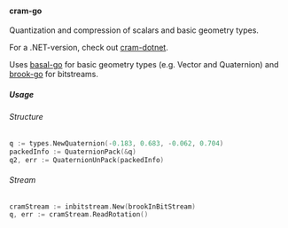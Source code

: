 #### cram-go

Quantization and compression of scalars and basic geometry types.

For a .NET-version, check out [cram-dotnet](https://github.com/Piot/cram-dotnet).

Uses [basal-go](https://github.com/Piot/basal-go) for basic geometry types (e.g. Vector and Quaternion) and [brook-go](https://github.com/Piot/brook-go) for bitstreams.

##### Usage

###### Structure
```go
q := types.NewQuaternion(-0.183, 0.683, -0.062, 0.704)
packedInfo := QuaternionPack(&q)
q2, err := QuaternionUnPack(packedInfo)
```

###### Stream

```go
cramStream := inbitstream.New(brookInBitStream)
q, err := cramStream.ReadRotation()
```

